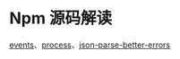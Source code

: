 # Npm 源码解读

[events](https://github.com/dkvirus/npm-resource-read/wiki/%E5%8E%9F%E7%94%9F%E5%8C%85_events)、[process](https://github.com/dkvirus/npm-resource-read/wiki/node%E5%85%A8%E5%B1%80%E5%AF%B9%E8%B1%A1_process)、[json-parse-better-errors](https://github.com/dkvirus/npm-resource-read/wiki/%E7%AC%AC%E4%B8%89%E6%96%B9%E5%8C%85_json-parse-better-errors)
